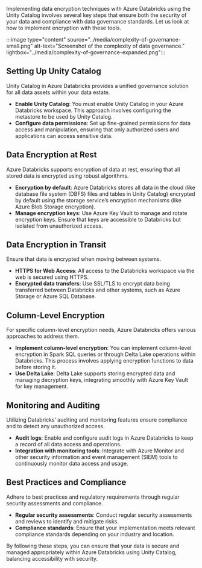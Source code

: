 Implementing data encryption techniques with Azure Databricks using the Unity Catalog involves several key steps that ensure both the security of your data and compliance with data governance standards. Let us look at how to implement encryption with these tools.

:::image type="content" source="../media/complexity-of-governance-small.png" alt-text="Screenshot of the complexity of data governance." lightbox="../media/complexity-of-governance-expanded.png":::

## Setting Up Unity Catalog
Unity Catalog in Azure Databricks provides a unified governance solution for all data assets within your data estate.

 - **Enable Unity Catalog**: You must enable Unity Catalog in your Azure Databricks workspace. This approach involves configuring the metastore to be used by Unity Catalog.
 - **Configure data permissions**: Set up fine-grained permissions for data access and manipulation, ensuring that only authorized users and applications can access sensitive data.

## Data Encryption at Rest
Azure Databricks supports encryption of data at rest, ensuring that all stored data is encrypted using robust algorithms.

 - **Encryption by default**: Azure Databricks stores all data in the cloud (like database file system (DBFS) files and tables in Unity Catalog) encrypted by default using the storage service’s encryption mechanisms (like Azure Blob Storage encryption).
 - **Manage encryption keys**: Use Azure Key Vault to manage and rotate encryption keys. Ensure that keys are accessible to Databricks but isolated from unauthorized access.

## Data Encryption in Transit
Ensure that data is encrypted when moving between systems.

 - **HTTPS for Web Access**: All access to the Databricks workspace via the web is secured using HTTPS.
 - **Encrypted data transfers**: Use SSL/TLS to encrypt data being transferred between Databricks and other systems, such as Azure Storage or Azure SQL Database.

## Column-Level Encryption
For specific column-level encryption needs, Azure Databricks offers various approaches to address them.

 - **Implement column-level encryption**: You can implement column-level encryption in Spark SQL queries or through Delta Lake operations within Databricks. This process involves applying encryption functions to data before storing it.
 - **Use Delta Lake**: Delta Lake supports storing encrypted data and managing decryption keys, integrating smoothly with Azure Key Vault for key management.

## Monitoring and Auditing
Utilizing Databricks’ auditing and monitoring features ensure compliance and to detect any unauthorized access.

 - **Audit logs**: Enable and configure audit logs in Azure Databricks to keep a record of all data access and operations.
 - **Integration with monitoring tools**: Integrate with Azure Monitor and other security information and event management (SIEM) tools to continuously monitor data access and usage.

## Best Practices and Compliance
Adhere to best practices and regulatory requirements through regular security assessments and compliance.

 - **Regular security assessments**: Conduct regular security assessments and reviews to identify and mitigate risks.
 - **Compliance standards**: Ensure that your implementation meets relevant compliance standards depending on your industry and location.

By following these steps, you can ensure that your data is secure and managed appropriately within Azure Databricks using Unity Catalog, balancing accessibility with security.
